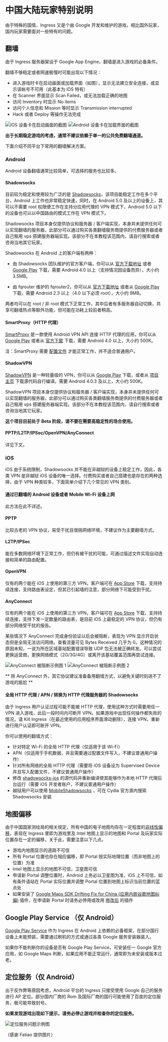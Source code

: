 # 中国大陆玩家特别说明

由于特殊的国情，Ingress 又是个由 Google 开发和维护的游戏，相比国外玩家，国内玩家需要面对一些特有的问题。

## 翻墙

由于 Ingress 服务器架设于 Google App Engine，翻墙是进入游戏的必备条件。

翻墙不够稳定或者网速极慢时可能出现以下情况：

 * 进入游戏时卡在启动画面或加载界面（如图），显示无法建立安全连接，或显示该帐号不可用（此基本为 iOS 特有）
 * 在 Scanner 界面显示 Scan Failed，或无法加载正确的地图
 * 访问 Inventory 时显示 No items
 * 访问个人信息和 Mission 等时显示 Transmission interrupted
 * Hack 或者 Deploy 等操作无法完成

![iOS 设备卡在启动画面的截图](images/splash-screen.png) ![Android 设备卡在加载界面的截图](images/loading.png)

**出于长期稳定游戏的考虑，通常不建议依赖于单一的公共免费翻墙通道。**

下面介绍不同平台下常用的翻墙解决方案。

### Android

Android 设备翻墙通常比较简单，可选择的服务也比较多。

#### Shadowsocks

目前较为稳定和使用较为广泛的是 [Shadowsocks](http://shadowsocks.org/)，该项目能稳定工作在多个平台，Android 上工作也非常稳定快速，同时，在 Android 5.0 及以上的设备上，其可以不需要 root 权限便工作在支持分应用代理的 VPN 模式下，Android 5.0 以下的设备也可以以中国路由的模式工作在 VPN 模式下。

Shadowsocks 项目本身仅提供协议和服务器 / 客户端实现，本身并未提供任何可以实现翻墙的服务器，此部分可以通过购买各类翻墙服务商提供的付费服务器或者自己租用 vps 搭建服务器端实现。该部分不在本教程该范围内，请自行搜索或者咨询当地其它玩家。

Shadowsocks 在 Android 上的客户端有两种：

 * 由 Shadowsocks 团队维护的官方客户端，你可以从 [官方下载地址](https://github.com/shadowsocks/shadowsocks-android/releases) 或者 [Google Play](https://play.google.com/store/apps/details?id=com.github.shadowsocks) 下载，需要 Android 4.0 以上（支持情况因设备而异），大小约 3.5MB。

 * 由 fqrouter 维护的 fqrouter2，你可以从 [官方下载地址](https://s3-ap-southeast-1.amazonaws.com/fqrouter/fqrouter-latest.html) 或者从 [Google Play](https://play.google.com/store/apps/details?id=fq.router2) 下载，需要 Android 2.3 以上（4.0 以下必须 root），大小约 9MB。

两者均可以在 root / 非 root 模式下正常工作，其中后者有多服务器自动切换，共享可翻墙热点等额外功能，但可能在功耗上较前者稍高。

#### SmartProxy（HTTP 代理）

[SmartProxy](http://smartproxy.me/) 是一款使用 Android VPN API 连接 HTTP 代理的应用，你可以从 [Google Play](https://play.google.com/store/apps/details?id=me.smartproxy) 或者从 [官方下载](http://smartproxy.me/app/SmartProxy.apk) 下载，需要 Android 4.0 以上，大小约 500K。

注：SmartProxy 需要 [配置文件](http://smartproxy.me/config.html) 才能正常工作，并不适合普通用户。

#### ShadowVPN

[ShadowVPN](https://shadowvpn.org/) 是一种轻量级的 VPN，你可以从 [Google Play](https://play.google.com/store/apps/details?id=clowwindy.shadowvpn) 下载，或者从 [项目主页](https://github.com/clowwindy/ShadowVPNAndroid) 下载源代码自行编译。需要 Android 4.0.3 及以上，大小约 500K。

ShadowVPN 项目本身仅提供协议和服务器 / 客户端实现，本身并未提供任何可以实现翻墙的服务器，此部分可以通过购买各类翻墙服务商提供的付费服务器或者自己租用 vps 搭建服务器端实现。该部分不在本教程该范围内，请自行搜索或者咨询当地其它玩家。

**这个项目目前处于 Beta 阶段，请不要在需要高稳定性的场合使用。**

#### PPTP/L2TP/IPSec/OpenVPN/AnyConnect

详见下文。

### iOS

iOS 由于系统限制，Shadowsocks 并不能在非越狱的设备上稳定工作，因此，各类 VPN 是非越狱 iOS 设备的唯一选择。付费购买或者自己搭建也是存在的两种选择，由于 VPN 种类较多，下面简单介绍下几个常见的 VPN 类别。

#### 通过已翻墙的 Android 设备或者 Mobile Wi-Fi 设备上网

此方法在此不详述。

#### PPTP

比较古老的 VPN 协议，易受干扰且很挑网络环境，不建议作为主要翻墙方式。

#### L2TP/IPSec

能在多数网络环境下正常工作，但仍有被干扰的可能，可通过描述文件实现自动连接和简单的路由配置。

#### OpenVPN

仅有的两个能在 iOS 上使用的第三方 VPN，客户端可在 [App Store](https://itunes.apple.com/us/app/openvpn-connect/id590379981?mt=8) 下载，支持持续连接，支持路由表设定，但其已引起墙的注意，部分网络下可能受到干扰。

#### AnyConnect

仅有的两个能在 iOS 上使用的第三方 VPN，客户端可在 [App Store](https://itunes.apple.com/us/app/cisco-anyconnect/id392790924?mt=8) 下载，支持持续连接，支持下发一定数量的路由表，是目前 iOS 上最稳定的 VPN 协议，但仍有部分网络受干扰的报告。

某些情况下 AnyConnect 完成身份验证以后会被阻断，表现为 VPN 显示开启状态但是全局无法访问网络。查看流量可见 Bytes Received 几乎为 0。这种情况的原因未知，一说为所在区域基站配置错误导致 UDP 包无法被正确转发。可以尝试更换运营商，更换网络模式（2G/3G/4G）或离开该基站覆盖范围再尝试连接。

![AnyConnect 被阻断示例图 1](images/anyconnect-interrupted-1.png) ![AnyConnect 被阻断示例图 2](images/anyconnect-interrupted-2.png)

** 除 AnyConnect 外，其它协议建议准备备用翻墙方式，以避免关键时刻进不了游戏的尴尬 **

#### 全局 HTTP 代理 / APN / 转换为 HTTP 代理服务器的 Shadowsocks

由于 Ingress 用户认证过程可能不能被 HTTP 代理，使用这种方式时需要用任一 VPN 进入游戏，此后一段时间内可断开 VPN。如果游戏中出现任何操作都失败的情况，请 Kill Ingress（在最近使用的应用程序界面滑动删除），连接 VPN，重新进行用户认证即可断开 VPN。

你可以使用的翻墙方式：

 * 针对特定 Wi-Fi 的全局 HTTP 代理（仅适用于该 Wi-Fi）
 * APN（仅适用于手机数据，并且需要通过配置文件写入，不建议普通用户操作）
 * 针对所有网络的全局 HTTP 代理（需要将 iOS 设备设为 Supervised Device 并且写入配置文件，不建议普通用户操作）
 * 修改 [shadowsocks-ios](https://github.com/shadowsocks/shadowsocks-iOS) 的源代码并重新编译使其能够作为本地 HTTP 代理后台运行（需要 iOS 开发者账户，不建议普通用户操作）
 * 越狱用户可以使用 [MobileShadowsocks](https://github.com/linusyang/MobileShadowSocks) ，可在 Cydia 官方源内搜索 Shadowsocks 安装

## 地图偏移

由于中国国家测绘局的相关规定，所有中国的电子地图均存在一定程度的[非线性偏移](http://baike.baidu.com/view/3163334.htm)，表现在 Ingress 里即为游戏里及 Intel 地图上显示的地图和 Portal 及玩家实际位置存在一定的偏移，关于此，需要注意以下几点。

 * 游戏内地图显示的道路不可信
 * 所有 Portal 位置也存在相应偏移，即 Portal 按实际地理位置（而非地图上的位置）为准
 * Intel 地图上显示的地图不可信，卫星图可信
 * 申请新 Portal 调整位置时，Android 上务必以卫星图为准，iOS 上不可信，如有条件请站在 Portal 实际位置并调整 Portal 位置到地图上标识当前位置的蓝点处
 * 如果安装了 [Google Maps SDK Drifting Fix for China (应用内嵌谷歌地图纠偏)](http://repo.xposed.info/module/com.oasisfeng.google.maps.rectify) 插件，在申请新 Portal 时请务必停用或改用 [修改后](https://docs.google.com/file/d/0BxNnvIFWQpP2aWdCTkdqUXdnekk/edit) 的插件

## Google Play Service （仅 Android）

[Google Play Service](https://play.google.com/store/apps/details?id=com.google.android.gms) 作为 Ingress 在 Android 上依赖的必备框架，在部分国行设备上未能预装，需要通过刷机的方式或通过各类 Google 服务安装器装入。

如果你不能判断你的设备是否有 Google Play Service，可安装任一 Google 官方应用，如 Google Maps 判断，如果应用不能正常运行，通常即为未安装或版本过老。

## 定位服务（仅 Android）

出于反作弊等原因考虑，Android 平台的 Ingress 只接受使用 Google 自己的服务进行 AP 定位。部分国内厂商的 Rom 及国际厂商的国行可能使用了百度的定位服务，极可能导致封号。

**如果发现游戏出现如下提示，请务必停止游戏并检查你的定位服务。**

![定位服务问题示例图](images/incorrect_location_service.png)

（感谢 Fatiao 提供图片）
